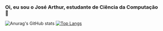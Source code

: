 ### Oi, eu sou o José Arthur, estudante de Ciência da Computação 👋

<!--
**Arthurls7/Arthurls7** is a ✨ _special_ ✨ repository because its `README.md` (this file) appears on your GitHub profile.

Here are some ideas to get you started:

- 🔭 I’m currently working on ...
- 🌱 I’m currently learning ...
- 👯 I’m looking to collaborate on ...
- 🤔 I’m looking for help with ...
- 💬 Ask me about ...
- 📫 How to reach me: ...
- 😄 Pronouns: ...
- ⚡ Fun fact: ...
-->

![Anurag's GitHub stats](https://github-readme-stats.vercel.app/api?username=Arthurls7&count_private=true&theme=codeSTACKr&show_icons=true)
[![Top Langs](https://github-readme-stats.vercel.app/api/top-langs/?username=Arthurls7&theme=codeSTACKr&layout=compact&hide=Makefile&langs_count=5)](https://github.com/anuraghazra/github-readme-stats)
